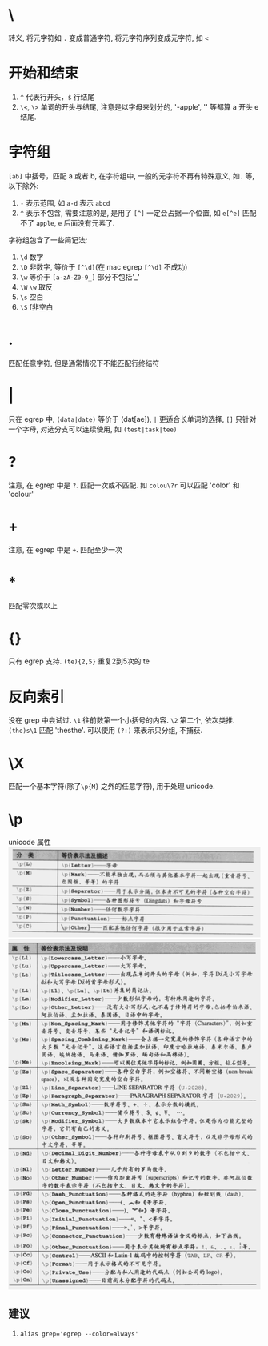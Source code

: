 # \
转义, 将元字符如 `.` 变成普通字符, 将元字符序列变成元字符, 如 `<`

# 开始和结束
1. `^` 代表行开头，`$` 行结尾
2. `\<`, `\>` 单词的开头与结尾, 注意是以字母来划分的, '-apple', '<apple>' 等都算 a 开头 e 结尾.

# 字符组
`[ab]` 中括号，匹配 a 或者 b, 在字符组中, 一般的元字符不再有特殊意义, 如`.` 等, 以下除外:

1. `-` 表示范围, 如 `a-d` 表示 `abcd`
2. `^` 表示不包含, 需要注意的是, 是用了 `[^]` 一定会占据一个位置, 如 `e[^e]` 匹配不了 `apple`, `e` 后面没有元素了.

字符组包含了一些简记法:

1. `\d` 数字
2. `\D` 非数字, 等价于 `[^\d]`(在 mac egrep `[^\d]` 不成功)
3. `\w` 等价于 `[a-zA-Z0-9_]` 部分不包括'_'
4. `\W` `\w` 取反
5. `\s` 空白 
6. `\S` f非空白

# .
匹配任意字符, 但是通常情况下不能匹配行终结符

# |
只在 egrep 中, `(data|date)` 等价于 (dat[ae]), `|` 更适合长单词的选择, `[]` 只针对一个字母, 对选分支可以连续使用, 如 `(test|task|tee)`

# \?
注意, 在 egrep 中是 `?`. 匹配一次或不匹配. 如 `colou\?r` 可以匹配 'color' 和 'colour'

# \+
注意, 在 egrep 中是 `+`. 匹配至少一次

# *
匹配零次或以上

# {}
只有 egrep 支持. `(te){2,5}` 重复2到5次的 te

# 反向索引
没在 grep 中尝试过. `\1` 往前数第一个小括号的内容. `\2` 第二个, 依次类推. `(the)s\1` 匹配 'thesthe'. 可以使用 `(?:)` 来表示只分组, 不捕获. 

# \X
匹配一个基本字符(除了`\p{M}` 之外的任意字符), 用于处理 unicode. 

# \p
unicode 属性
![unicode properties](/assets/QQ20170108-0@2x.png)
![unicode properties2](/assets/QQ20170108-1@2x.png)

## 建议
1. `alias grep='egrep --color=always'`